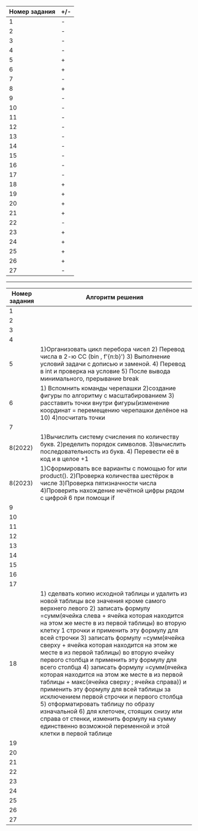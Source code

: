 | Номер задания |+/-|
| ------ | ------ |
 | 1| - |
 | 2| - |
 | 3| - |
 | 4| - |
 | 5| + |
 | 6| + |
 | 7| - |
 | 8| + |
 | 9| - |
 | 10| - |
 | 11| - |
 | 12| - |
 | 13| - |
 | 14| - |
 | 15| - |
 | 16| - |
 | 17| - |
 | 18| + |
 | 19| + |
 | 20| + |
 | 21| + |
 | 22| - |
 | 23| + |
 | 24| + |
 | 25| + |
 | 26| + |
 | 27| - |

-----------------------------------------------------------------------------------------------------------------------------------------------------------------------

| Номер задания | Алгоритм решения |
| - | - |
| 1 |  |
| 2 |  |
| 3 |  |
| 4 |  |
| 5 | 1)Организовать цикл перебора чисел 2) Перевод числа в 2-ю СС (bin , f'{n:b}') 3) Выполнение условий задачи с дописью и заменой. 4) Перевод в int и проверка на условие 5) После вывода минимального, прерывание break |
| 6 | 	1) Вспомнить команды черепашки 2)создание фигуры по алгоритму с масштабированием 3) расставить точки внутри фигуры(изменение координат = перемещению черепашки делёное на 10) 4)посчитать точки |
| 7 |  |
| 8(2022) | 1)Вычислить систему счисления по количеству букв.  2)ределить порядок символов.              3)вычислить последовательность из букв.  4) Перевести её в код и в целое +1 |
| 8(2023) | 1)Сформировать все варианты с помощью for или product(). 2)Проверка количества шестёрок в числе 3)Проверка пятизначности числа 4)Проверить нахождение нечётной цифры рядом с цифрой 6 при помощи if |
| 9 |  |
| 10 |  |
| 11 |  |
| 12 |  |
| 13 |  |
| 14 |  |
| 15 |  |
| 16 |  |
| 17 |  |
| 18 | 1) сделвать копию исходной таблицы и удалить из новой таблицы все значения кроме самого верхнего левого                                                                2) записать формулу =сумм(ячейка слева + ячейка которая находится на этом же месте в из первой таблицы) во вторую клетку 1 строчки и применить эту формулу для всей строчки                                                                                                                                                                  3) записать формулу =сумм(ячейка сверху + ячейка которая находится на этом же месте в из первой таблицы) во вторую ячейку первого столбца и применить эту формулу для всего столбца                                                                                                                                                      4) записать формулу =сумм(ячейка которая находится на этом же месте в из первой таблицы + макс(ячейка сверху ; ячейка справа)) и применить эту формулу для всей таблицы за исключением первой строчки и первого столбца                                                                                                                        5) отформатировать таблицу по образу изначальной                                                                                                                        6) для клеточек, стоящих снизу или справа от стенки, изменить формулу на сумму единственно возможной переменной и этой клетки в первой таблице|
| 19 |  |
| 20 |  |
| 21 |  |
| 22 |  |
| 23 |  |
| 24 |  |
| 25 |  |
| 26 |  |
| 27 |  |

